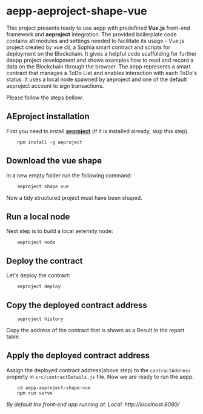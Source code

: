 # aepp-aeproject-shape-vue
This project presents ready to use aepp with predefined **Vue.js** front-end framework and **aeproject** integration.
The provided boilerplate code contains all modules and settings needed to facilitate its usage - Vue.js project created by vue cli, a Sophia smart contract and scripts for deployment on the Blockchain.
It gives a helpful code scaffolding for further daepp project development and shows examples how to read and record a data on the Blockchain through the browser.
The aepp represents a smart contract that manages a ToDo List and enables interaction with each ToDo's status. It uses a local node spawned by aeproject and one of the default aeproject account to sign transactions. 

Please follow the steps bellow:



## AEproject installation

First you need to install **[aeproject](https://github.com/aeternity/aepp-aeproject-js)** (if it is installed already, skip this step).
```
    npm install -g aeproject
```

## Download the vue shape

In a new empty folder run the following command:

```
    aeproject shape vue
```

Now a tidy structured project must have been shaped. 

## Run a local node
Next step is to build a local aeternity node:

```
    aeproject node
```

## Deploy the contract
Let's deploy the contract:
```
    aeproject deploy
```

## Copy the deployed contract address

```
    aeproject history
```
Copy the address of the contract that is shown as a Result in the report table.

## Apply the deployed contract address

Assign the deployed contract address(above step) to the `contractAddress` property in `src/contractDetails.js` file.
Now we are ready to run the aepp.

```
    cd aepp-aeproject-shape-vue
    npm run serve
```

*By default the front-end app running at: Local:   http://localhost:8080/*
